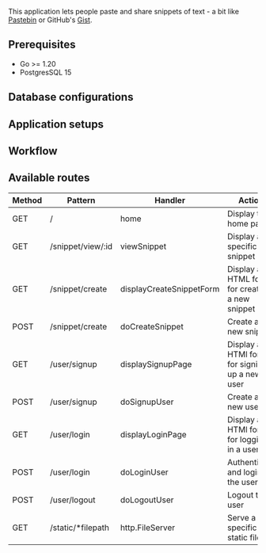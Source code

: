 This application lets people paste and share snippets of text - a bit like [Pastebin](https://pastebin.pl/) or
GitHub's [Gist](https://gist.github.com/).

## Prerequisites

- Go >= 1.20
- PostgresSQL 15

## Database configurations

## Application setups

## Workflow

## Available routes

| Method | Pattern           | Handler                  | Action                                         |
|--------|-------------------|--------------------------|------------------------------------------------|
| GET    | /                 | home                     | Display the home page                          |
| GET    | /snippet/view/:id | viewSnippet              | Display a specific snippet                     |
| GET    | /snippet/create   | displayCreateSnippetForm | Display a HTML form for creating a new snippet |
| POST   | /snippet/create   | doCreateSnippet          | Create a new snippet                           |
| GET    | /user/signup      | displaySignupPage        | Display a HTMl form for signing up a new user  |
| POST   | /user/signup      | doSignupUser             | Create a new user                              |
| GET    | /user/login       | displayLoginPage         | Display a HTMl form for logging in a user      |
| POST   | /user/login       | doLoginUser              | Authenticate and login the user                |
| POST   | /user/logout      | doLogoutUser             | Logout the user                                |
| GET    | /static/*filepath | http.FileServer          | Serve a specific static file                   |